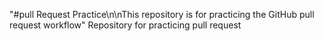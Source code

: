 "#pull Request Practice\n\nThis repository is for practicing the GitHub pull request workflow"
Repository for practicing pull request
